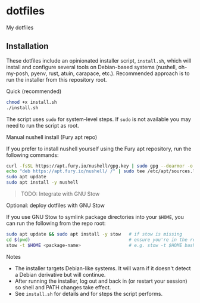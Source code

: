 # dotfiles


My dotfiles

## Installation

These dotfiles include an opinionated installer script, `install.sh`, which will install and configure several tools on Debian-based systems (nushell, oh-my-posh, pyenv, rust, atuin, carapace, etc.). Recommended approach is to run the installer from this repository root.

Quick (recommended)

```bash
chmod +x install.sh
./install.sh
```

The script uses `sudo` for system-level steps. If `sudo` is not available you may need to run the script as root.

Manual nushell install (Fury apt repo)

If you prefer to install nushell yourself using the Fury apt repository, run the following commands:

```bash
curl -fsSL https://apt.fury.io/nushell/gpg.key | sudo gpg --dearmor -o /etc/apt/trusted.gpg.d/fury-nushell.gpg
echo "deb https://apt.fury.io/nushell/ /" | sudo tee /etc/apt/sources.list.d/fury.list
sudo apt update
sudo apt install -y nushell
```

> TODO: Integrate with GNU Stow

Optional: deploy dotfiles with GNU Stow

If you use GNU Stow to symlink package directories into your `$HOME`, you can run the following from the repo root:

```bash
sudo apt update && sudo apt install -y stow   # if stow is missing
cd $(pwd)                                     # ensure you're in the repo root
stow -t $HOME <package-name>                  # e.g. stow -t $HOME bash
```

Notes

- The installer targets Debian-like systems. It will warn if it doesn't detect a Debian derivative but will continue.
- After running the installer, log out and back in (or restart your session) so shell and PATH changes take effect.
- See `install.sh` for details and for steps the script performs.


